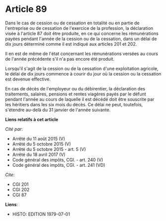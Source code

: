 # Article 89

Dans le cas de cession ou de cessation en totalité ou en partie de l'entreprise ou de cessation de l'exercice de la
profession, la déclaration visée à l'article 87 doit être produite, en ce qui concerne les rémunérations payées pendant
l'année de la cession ou de la cessation, dans un délai de dix jours déterminé comme il est indiqué aux articles 201 et 202.

Il en est de même de l'état concernant les rémunérations versées au cours de l'année précédente s'il n'a pas encore été
produit.

Lorsqu'il s'agit de la cession ou de la cessation d'une exploitation agricole, le délai de dix jours commence à courir du
jour où la cession ou la cessation est devenue effective.

En cas de décès de l'employeur ou du débirentier, la déclaration des traitements, salaires, pensions et rentes viagères payés
par le défunt pendant l'année au cours de laquelle il est décédé doit être souscrite par les héritiers dans les six mois du
décès. Ce délai ne peut, toutefois, s'étendre au-delà du 31 janvier de l'année suivante.

**Liens relatifs à cet article**

_Cité par_:

  - Arrêté du 11 août 2015 (V)
  - Arrêté du 5 octobre 2015 (V)
  - Arrêté du 5 octobre 2015 - art. 5 (V)
  - Arrêté du 18 avril 2017 (V)
  - Code général des impôts, CGI. - art. 240 (V)
  - Code général des impôts, CGI. - art. 241 (VD)

_Cite_:

  - CGI 201
  - CGI 202
  - CGI 87

**Liens**:

  - HISTO: EDITION 1979-07-01
